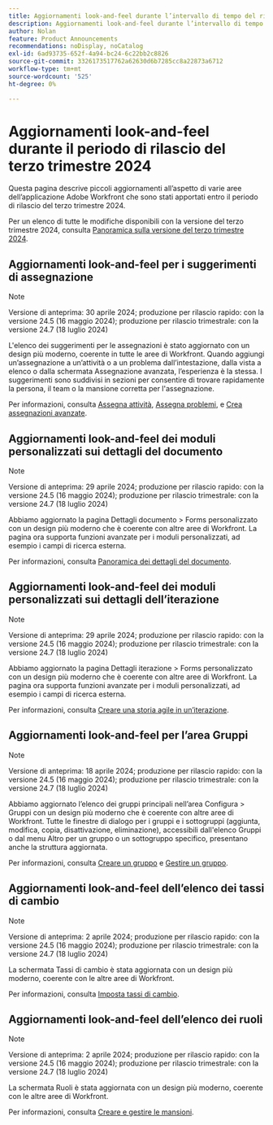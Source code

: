 ```yaml
---
title: Aggiornamenti look-and-feel durante l’intervallo di tempo del rilascio del terzo trimestre 2024
description: Aggiornamenti look-and-feel durante l’intervallo di tempo del rilascio del terzo trimestre 2024
author: Nolan
feature: Product Announcements
recommendations: noDisplay, noCatalog
exl-id: 6ad93735-652f-4a94-bc24-6c22bb2c8826
source-git-commit: 3326173517762a62630d6b7285cc8a22873a6712
workflow-type: tm+mt
source-wordcount: '525'
ht-degree: 0%

---
```


# Aggiornamenti look-and-feel durante il periodo di rilascio del terzo trimestre 2024

Questa pagina descrive piccoli aggiornamenti all’aspetto di varie aree dell’applicazione Adobe Workfront che sono stati apportati entro il periodo di rilascio del terzo trimestre 2024.

Per un elenco di tutte le modifiche disponibili con la versione del terzo trimestre 2024, consulta [Panoramica sulla versione del terzo trimestre 2024](/help/quicksilver/product-announcements/product-releases/24-q3-release-activity/24-q3-release-overview.md).



## Aggiornamenti look-and-feel per i suggerimenti di assegnazione

>[!NOTE]
>
>Versione di anteprima: 30 aprile 2024; produzione per rilascio rapido: con la versione 24.5 (16 maggio 2024); produzione per rilascio trimestrale: con la versione 24.7 (18 luglio 2024)

L&#39;elenco dei suggerimenti per le assegnazioni è stato aggiornato con un design più moderno, coerente in tutte le aree di Workfront. Quando aggiungi un’assegnazione a un’attività o a un problema dall’intestazione, dalla vista a elenco o dalla schermata Assegnazione avanzata, l’esperienza è la stessa. I suggerimenti sono suddivisi in sezioni per consentire di trovare rapidamente la persona, il team o la mansione corretta per l&#39;assegnazione.

Per informazioni, consulta [Assegna attività](/help/quicksilver/manage-work/tasks/assign-tasks/assign-tasks.md), [Assegna problemi](/help/quicksilver/manage-work/issues/manage-issues/assign-issues.md), e [Crea assegnazioni avanzate](/help/quicksilver/manage-work/tasks/assign-tasks/create-advanced-assignments.md).

## Aggiornamenti look-and-feel dei moduli personalizzati sui dettagli del documento

>[!NOTE]
>
>Versione di anteprima: 29 aprile 2024; produzione per rilascio rapido: con la versione 24.5 (16 maggio 2024); produzione per rilascio trimestrale: con la versione 24.7 (18 luglio 2024)

Abbiamo aggiornato la pagina Dettagli documento > Forms personalizzato con un design più moderno che è coerente con altre aree di Workfront. La pagina ora supporta funzioni avanzate per i moduli personalizzati, ad esempio i campi di ricerca esterna.

Per informazioni, consulta [Panoramica dei dettagli del documento](/help/quicksilver/documents/managing-documents/document-details-overview.md).

## Aggiornamenti look-and-feel dei moduli personalizzati sui dettagli dell’iterazione

>[!NOTE]
>
>Versione di anteprima: 29 aprile 2024; produzione per rilascio rapido: con la versione 24.5 (16 maggio 2024); produzione per rilascio trimestrale: con la versione 24.7 (18 luglio 2024)

Abbiamo aggiornato la pagina Dettagli iterazione > Forms personalizzato con un design più moderno che è coerente con altre aree di Workfront. La pagina ora supporta funzioni avanzate per i moduli personalizzati, ad esempio i campi di ricerca esterna.

Per informazioni, consulta [Creare una storia agile in un’iterazione](/help/quicksilver/agile/use-scrum-in-an-agile-team/iterations/create-agile-story-in-iteration.md).

## Aggiornamenti look-and-feel per l’area Gruppi

>[!NOTE]
>
>Versione di anteprima: 18 aprile 2024; produzione per rilascio rapido: con la versione 24.5 (16 maggio 2024); produzione per rilascio trimestrale: con la versione 24.7 (18 luglio 2024)

Abbiamo aggiornato l’elenco dei gruppi principali nell’area Configura > Gruppi con un design più moderno che è coerente con altre aree di Workfront. Tutte le finestre di dialogo per i gruppi e i sottogruppi (aggiunta, modifica, copia, disattivazione, eliminazione), accessibili dall&#39;elenco Gruppi o dal menu Altro per un gruppo o un sottogruppo specifico, presentano anche la struttura aggiornata.

Per informazioni, consulta [Creare un gruppo](/help/quicksilver/administration-and-setup/manage-groups/create-and-manage-groups/create-a-group.md) e [Gestire un gruppo](/help/quicksilver/administration-and-setup/manage-groups/create-and-manage-groups/manage-a-group.md).

## Aggiornamenti look-and-feel dell’elenco dei tassi di cambio

>[!NOTE]
>
>Versione di anteprima: 2 aprile 2024; produzione per rilascio rapido: con la versione 24.5 (16 maggio 2024); produzione per rilascio trimestrale: con la versione 24.7 (18 luglio 2024)

La schermata Tassi di cambio è stata aggiornata con un design più moderno, coerente con le altre aree di Workfront.

Per informazioni, consulta [Imposta tassi di cambio](/help/quicksilver/administration-and-setup/manage-workfront/exchange-rates/set-up-exchange-rates.md).

## Aggiornamenti look-and-feel dell’elenco dei ruoli

>[!NOTE]
>
>Versione di anteprima: 2 aprile 2024; produzione per rilascio rapido: con la versione 24.5 (16 maggio 2024); produzione per rilascio trimestrale: con la versione 24.7 (18 luglio 2024)

La schermata Ruoli è stata aggiornata con un design più moderno, coerente con le altre aree di Workfront.

Per informazioni, consulta [Creare e gestire le mansioni](/help/quicksilver/administration-and-setup/set-up-workfront/organizational-setup/create-manage-job-roles.md).
